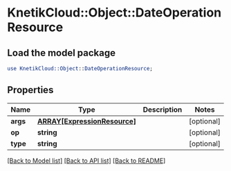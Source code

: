 # KnetikCloud::Object::DateOperationResource

## Load the model package
```perl
use KnetikCloud::Object::DateOperationResource;
```

## Properties
Name | Type | Description | Notes
------------ | ------------- | ------------- | -------------
**args** | [**ARRAY[ExpressionResource]**](ExpressionResource.md) |  | [optional] 
**op** | **string** |  | [optional] 
**type** | **string** |  | [optional] 

[[Back to Model list]](../README.md#documentation-for-models) [[Back to API list]](../README.md#documentation-for-api-endpoints) [[Back to README]](../README.md)


